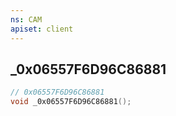 ```yaml
---
ns: CAM
apiset: client
---
```

## _0x06557F6D96C86881

```c
// 0x06557F6D96C86881
void _0x06557F6D96C86881();
```





